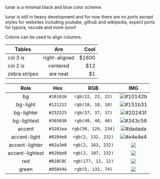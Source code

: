 lunar is a minimal black and blue color scheme.

lunar is still in heavy development and for now there are no ports except styles for websites including youtube, github and wikipedia, expect ports for typora, vscode and more soon!

Colons can be used to align columns.

| Tables        | Are           | Cool  |
| ------------- |:-------------:| -----:|
| col 3 is      | right-aligned | $1600 |
| col 2 is      | centered      |   $12 |
| zebra stripes | are neat      |    $1 |

| Role             |    Hex    |          RGB          |    IMG     |
| :--------------: | :-------: | :-------------------: | :--------: |
| bg           | `#161616` |   `rgb(22, 22, 22)`   | ![#10142b](https://github.com/ComfyColors/Comfy/blob/dev/assets/images/colors/comfy0.png?raw=true)|
| bg-light           | `#121212` |   `rgb(18, 18, 18)`   | ![#151b31](https://github.com/ComfyColors/Comfy/blob/dev/assets/images/colors/comfy1.png?raw=true)|
| bg-lighter           | `#252525` |   `rgb(37, 37, 37)`   | ![#20243f](https://github.com/ComfyColors/Comfy/blob/dev/assets/images/colors/comfy2.png?raw=true)|
| bg-lightest           | `#303030` |   `rgb(48, 48, 48)`   | ![#343c56](https://github.com/ComfyColors/Comfy/blob/dev/assets/images/colors/comfy3.png?raw=true)|
| accent           | `#3281ea` |   `rgb(50, 129, 234)` | ![#dadada](https://github.com/ComfyColors/Comfy/blob/dev/assets/images/colors/comfy4.png?raw=true)|
| accent-light           | `#0284e8` |   `rgb(2, 132, 232)`| ![#e4e4e4](https://github.com/ComfyColors/Comfy/blob/dev/assets/images/colors/comfy5.png?raw=true)|
| accent-lighter           | `#02a3e8` |   `rgb(2, 163, 232)`| ![](https://github.com/ComfyColors/Comfy/blob/dev/assets/images/colors/comfy6.png?raw=true)|
| accent-lightest           | `#02bbe8` |   `rgb(2, 187, 232)`| ![](https://github.com/ComfyColors/Comfy/blob/dev/assets/images/colors/comfy7.png?raw=true)|
| red           | `#B10C0C` |   `rgb(177, 12, 12)`| ![](https://github.com/ComfyColors/Comfy/blob/dev/assets/images/colors/comfy8.png?raw=true)|
| green           | `#05844A` |   `rgb(5, 132, 74)`| ![](https://github.com/ComfyColors/Comfy/blob/dev/assets/images/colors/comfy8.png?raw=true)|



